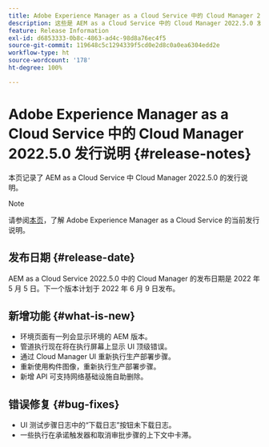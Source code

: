 ```yaml
---
title: Adobe Experience Manager as a Cloud Service 中的 Cloud Manager 2022.5.0 发行说明
description: 这些是 AEM as a Cloud Service 中的 Cloud Manager 2022.5.0 发行说明。
feature: Release Information
exl-id: d6853333-0b8c-4863-ad4c-98d8a76ec4f5
source-git-commit: 119648c5c1294339f5cd0e2d8c0a0ea6304edd2e
workflow-type: ht
source-wordcount: '178'
ht-degree: 100%

---
```


# Adobe Experience Manager as a Cloud Service 中的 Cloud Manager 2022.5.0 发行说明 {#release-notes}

本页记录了 AEM as a Cloud Service 中 Cloud Manager 2022.5.0 的发行说明。

>[!NOTE]
>
>请参阅[本页](/help/release-notes/release-notes-cloud/release-notes-current.md)，了解 Adobe Experience Manager as a Cloud Service 的当前发行说明。

## 发布日期 {#release-date}

AEM as a Cloud Service 2022.5.0 中的 Cloud Manager 的发布日期是 2022 年 5 月 5 日。下一个版本计划于 2022 年 6 月 9 日发布。

## 新增功能 {#what-is-new}

* 环境页面有一列会显示环境的 AEM 版本。
* 管道执行现在将在执行屏幕上显示 UI 顶级错误。
* 通过 Cloud Manager UI 重新执行生产部署步骤。
* 重新使用构件图像，重新执行生产部署步骤。
* 新增 API 可支持网络基础设施自助删除。

## 错误修复 {#bug-fixes}

* UI 测试步骤日志中的“下载日志”按钮未下载日志。
* 一些执行在承诺触发器和取消审批步骤的上下文中卡滞。
